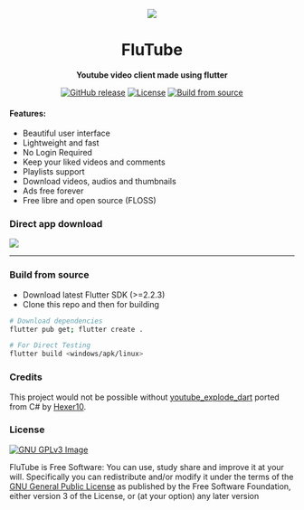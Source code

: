 <p align="center">
<img src="https://raw.githubusercontent.com/prateekmedia/flutube/main/assets/flutube.png">
</p>
<h1 align="center">FluTube</h1>
<p align="center"><b>Youtube video client made using flutter</b></p>
<p align="center">
<a href="https://github.com/prateekmedia/flutube/releases"><img alt="GitHub release" src="https://img.shields.io/github/v/release/prateekmedia/flutube"/></a> <a href="LICENSE"><img alt="License" src="https://img.shields.io/github/license/prateekmedia/flutube?color=blue"/></a> <a href="#build-from-source"><img alt="Build from source" src="https://img.shields.io/badge/Install Manually-git-blue"/></a>
</p>

<h4>Features:</h4>
<ul>
    <li>Beautiful user interface</li>
    <li>Lightweight and fast</li>
    <li>No Login Required</li>
    <li>Keep your liked videos and comments</li>
    <li>Playlists support</li>
    <li>Download videos, audios and thumbnails</li>
    <li>Ads free forever</li>
    <li>Free libre and open source (FLOSS)</li>
</ul>

### Direct app download

<a href="https://github.com/prateekmedia/flutube/releases/latest/"><img src="https://img.shields.io/badge/Download from Github-indigo?style=for-the-badge&logo=Github"/></a>

---

### Build from source

- Download latest Flutter SDK (>=2.2.3)
- Clone this repo and then for building

```bash
# Download dependencies
flutter pub get; flutter create .

# For Direct Testing
flutter build <windows/apk/linux>
```

### Credits

This project would not be possible without [youtube_explode_dart](https://github.com/Hexer10/youtube_explode_dart/) ported from C# by [Hexer10](https://github.com/Hexer10).

### License

[![GNU GPLv3 Image](https://www.gnu.org/graphics/gplv3-127x51.png)](https://www.gnu.org/licenses/gpl-3.0.en.html)

FluTube is Free Software: You can use, study share and improve it at your
will. Specifically you can redistribute and/or modify it under the terms of the
[GNU General Public License](https://www.gnu.org/licenses/gpl.html) as
published by the Free Software Foundation, either version 3 of the License, or
(at your option) any later version
